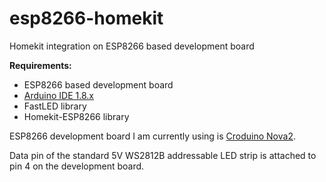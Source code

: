 # esp8266-homekit
Homekit integration on ESP8266 based development board

**Requirements:**
- ESP8266 based development board
- [Arduino IDE 1.8.x](https://www.arduino.cc/en/software)
- FastLED library
- Homekit-ESP8266 library


ESP8266 development board I am currently using is [Croduino Nova2](https://e-radionica.com/en/croduino-nova2.html). 

Data pin of the standard 5V WS2812B addressable LED strip is attached to pin 4 on the development board.  
